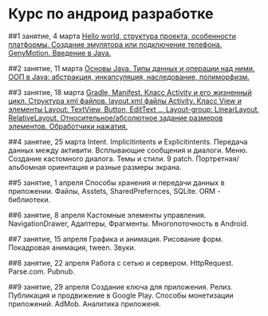 # Курс по андроид разработке

##1 занятие, 4 марта
[Hello world, структура проекта, особенности платформы. Создание эмулятора или подключение телефона. GenyMotion. Введение в Java.](https://github.com/vasyarv/android_course/tree/master/lesson1)

##2 занятие, 11 марта
[Основы Java. Типы данных и операции над ними. ООП в Java: абстракция, инкапсуляция, наследование, полиморфизм.](https://github.com/vasyarv/android_course/tree/master/lesson2)

##3 занятие, 18 марта
[Gradle, Manifest. Класс Activity и его жизненный цикл. Структура xml файлов. layout.xml файлы Activity. Класс View и элементы Layout: TextView, Button, EditText ... Layout-group: LinearLayout, RelativeLayout. Относительное/абсолютное задание размеров элементов. Обработчики нажатия.](https://github.com/vasyarv/android_course/tree/master/lesson3)

##4 занятие, 25 марта
Intent. Implicitintents и Explicitintents. Передача данных между активити. Всплывающие сообщения и диалоги. Меню. Создание кастомного диалога. Темы и стили. 9 patch. Портретная/альбомная ориентация и разные размеры экрана.

##5 занятие, 1 апреля
Способы хранения и передачи данных в приложении. Файлы, Asstets, SharedPrefernces, SQLite. ORM - библиотеки.

##6 занятие, 8 апреля
Кастомные элементы управления. NavigationDrawer, Адаптеры, Фрагменты. Многопоточность в Android.

##7 занятие, 15 апреля
Графика и анимация. Рисование форм. Покадровая анимация, tween. Звуки.

##8 занятие, 22 апреля
Работа с сетью и сервером. HttpRequest. Parse.com. Pubnub.

##9 занятие, 29 апреля
Создание ключа для приложения. Релиз. Публикация и продвижение в Google Play. Способы монетизации приложений. AdMob. Аналитика приложеня.
